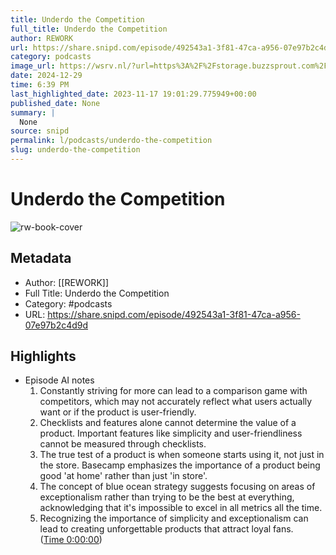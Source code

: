 ```yaml
---
title: Underdo the Competition
full_title: Underdo the Competition
author: REWORK
url: https://share.snipd.com/episode/492543a1-3f81-47ca-a956-07e97b2c4d9d
category: podcasts
image_url: https://wsrv.nl/?url=https%3A%2F%2Fstorage.buzzsprout.com%2Fvariants%2Fntuk467hr9esv1vkz9tm44253919%2F5cfec01b44f3e29fae1fb88ade93fc4aecd05b192fbfbc2c2f1daa412b7c1921.jpg&w=100&h=100
date: 2024-12-29
time: 6:39 PM
last_highlighted_date: 2023-11-17 19:01:29.775949+00:00
published_date: None
summary: |
  None
source: snipd
permalink: l/podcasts/underdo-the-competition
slug: underdo-the-competition
---
```

# Underdo the Competition

![rw-book-cover](https://wsrv.nl/?url=https%3A%2F%2Fstorage.buzzsprout.com%2Fvariants%2Fntuk467hr9esv1vkz9tm44253919%2F5cfec01b44f3e29fae1fb88ade93fc4aecd05b192fbfbc2c2f1daa412b7c1921.jpg&w=100&h=100)

## Metadata
- Author: [[REWORK]]
- Full Title: Underdo the Competition
- Category: #podcasts
- URL: https://share.snipd.com/episode/492543a1-3f81-47ca-a956-07e97b2c4d9d

## Highlights
- Episode AI notes
  1. Constantly striving for more can lead to a comparison game with competitors, which may not accurately reflect what users actually want or if the product is user-friendly.
  2. Checklists and features alone cannot determine the value of a product. Important features like simplicity and user-friendliness cannot be measured through checklists.
  3. The true test of a product is when someone starts using it, not just in the store. Basecamp emphasizes the importance of a product being good 'at home' rather than just 'in store'.
  4. The concept of blue ocean strategy suggests focusing on areas of exceptionalism rather than trying to be the best at everything, acknowledging that it's impossible to excel in all metrics all the time.
  5. Recognizing the importance of simplicity and exceptionalism can lead to creating unforgettable products that attract loyal fans. ([Time 0:00:00](https://share.snipd.com/episode-takeaways/66a3d4b3-6705-4f70-b3ed-2bfeb765204c))


